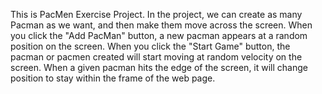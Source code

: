 This is PacMen Exercise Project.
In the project, we can create as many Pacman as we want, and then make them move across the screen.
When you click the "Add PacMan" button, a new pacman appears at a random position on the screen.
When you click the "Start Game" button, the pacman or pacmen created will start moving at random velocity on the screen.
When a given pacman hits the edge of the screen, it will change position to stay within the frame of the web page.
